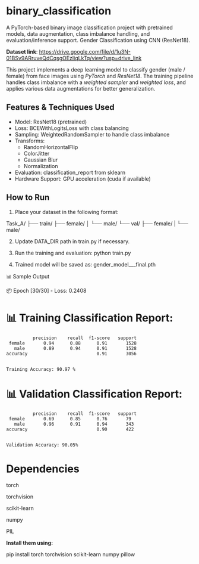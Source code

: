 # binary_classification
A PyTorch-based binary image classification project with pretrained models, data augmentation, class imbalance handling, and evaluation/inference support.
Gender Classification using CNN (ResNet18).

**Dataset link**: https://drive.google.com/file/d/1u3N-01BSv9ARruveQdCqsgOEzIiqLkTq/view?usp=drive_link

This project implements a deep learning model to classify gender (male / female) from face images using *PyTorch* and *ResNet18*. The training pipeline handles class imbalance with a *weighted sampler* and *weighted loss*, and applies various data augmentations for better generalization.
## Features & Techniques Used

- Model: ResNet18 (pretrained)
- Loss: BCEWithLogitsLoss with class balancing
- Sampling: WeightedRandomSampler to handle class imbalance
- Transforms:
  - RandomHorizontalFlip
  - ColorJitter
  - Gaussian Blur
  - Normalization
- Evaluation: classification_report from sklearn
- Hardware Support: GPU acceleration (cuda if available)
## How to Run

1. Place your dataset in the following format:

Task_A/ ├── train/  ├── female/ │   └── male/ 
        └── val/    ├── female/ | └── male/

2. Update DATA_DIR path in train.py if necessary.

3. Run the training and evaluation:
python train.py

4. Trained model will be saved as: gender_model___final.pth

📊 Sample Output

📦 Epoch [30/30] - Loss: 0.2408

# 📊 Training Classification Report:
              precision    recall  f1-score   support
     female       0.94      0.88      0.91       1528
       male       0.89      0.94      0.91       1528
    accuracy                          0.91       3056


    Training Accuracy: 90.97 %


# 📊 Validation Classification Report:
              precision    recall  f1-score   support
     female       0.69      0.85      0.76       79
       male       0.96      0.91      0.94       343
    accuracy                          0.90       422


    Validation Accuracy: 90.05%
    
    
# Dependencies

torch

torchvision

scikit-learn

numpy

PIL

**Install them using:**

pip install torch torchvision scikit-learn numpy pillow
